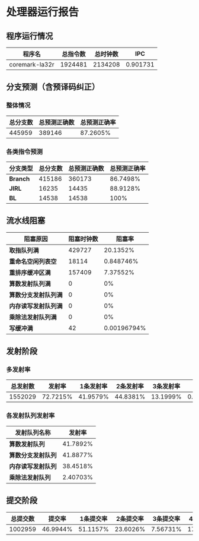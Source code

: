 # 处理器运行报告
## 程序运行情况
|程序名|总指令数|总时钟数|IPC|
|---|---|---|---|
|coremark-la32r|1924481|2134208|0.901731|

## 分支预测（含预译码纠正）
### 整体情况
|总分支数|总预测正确数|总预测正确率|
|---|---|---|
|445959|389146|87.2605%|

### 各类指令预测
|分支类型|总分支数|总预测正确数|总预测正确率|
|---|---|---|---|
|**Branch**| 415186 | 360173 | 86.7498%|
|**JIRL**| 16235 | 14435 | 88.9128%|
|**BL**| 14538 | 14538 | 100%|

## 流水线阻塞
|阻塞原因|阻塞时钟数|阻塞率|
|---|---|---|
|**取指队列满**| 429727 | 20.1352%|
|**重命名空闲列表空**|18114 | 0.848746%|
|**重排序缓冲区满**|157409 | 7.37552%|
|**算数发射队列满**|0 | 0%|
|**算数分支发射队列满**|0 | 0%|
|**内存读写发射队列满**|0 | 0%|
|**乘除法发射队列满**|0 | 0%|
|**写缓冲满**|42 | 0.00196794%|

## 发射阶段
### 多发射率
|总发射数|发射率|1条发射率|2条发射率|3条发射率|4条发射率|
|---|---|---|---|---|---|
|1552029|72.7215%|41.9579%|44.8381%|13.1999%|0.0040592%|

### 各发射队列发射率
|发射队列名称|发射率|
|---|---|
|**算数发射队列**|41.7892%|
|**算数分支发射队列**|41.8877%|
|**内存读写发射队列**|38.4518%|
|**乘除法发射队列**|2.40703%|

## 提交阶段
|总提交数|提交率|1条提交率|2条提交率|3条提交率|4条提交率|
|---|---|---|---|---|---|
|1002959|46.9944%|51.1157%|23.6026%|7.56731%|17.7144%|

